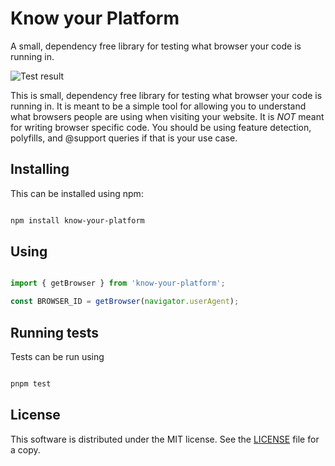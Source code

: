# Know your Platform

A small, dependency free library for testing what browser your code is running in.

![Test result](https://github.com/TheRiver/know-your-platform/actions/workflows/tests.yml/badge.svg)

This is small, dependency free library for testing what browser your code is running in. It is meant to be a simple tool for allowing you to understand what browsers people are using when visiting your website. It is *NOT* meant for writing browser specific code. You should be using feature detection, polyfills, and @support queries if that is your use case. 

## Installing

This can be installed using npm: 

```bash

npm install know-your-platform

```

## Using

```js

import { getBrowser } from 'know-your-platform';

const BROWSER_ID = getBrowser(navigator.userAgent);

```

## Running tests

Tests can be run using 

```bash

pnpm test

```


## License

This software is distributed under the MIT license. See the [LICENSE](/LICENSE) file for a copy. 